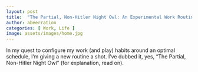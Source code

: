 ```yaml
---
layout: post
title:  "The Partial, Non-Hitler Night Owl: An Experimental Work Routine"
author: abeerration
categories: [ Work, Life ]
image: assets/images/home.jpg
---
```

In my quest to configure my work (and play) habits around an optimal schedule, I’m giving a new routine a shot. I’ve dubbed it, yes, “The Partial, Non-Hitler Night Owl” (for explanation, read on).
